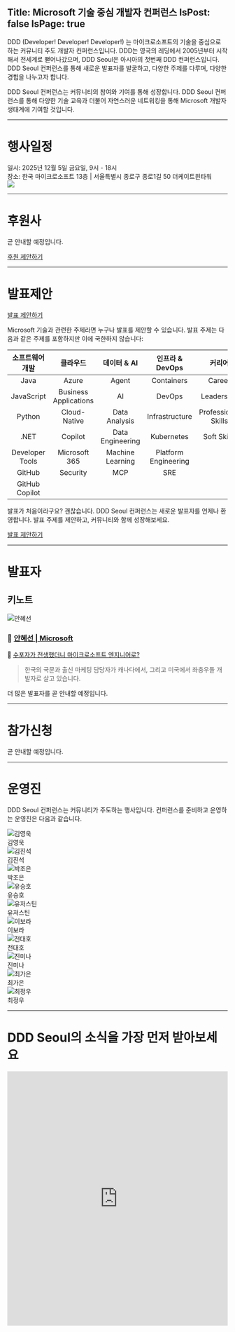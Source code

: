 Title: Microsoft 기술 중심 개발자 컨퍼런스
IsPost: false
IsPage: true
---
<a name="about"></a>
DDD (Developer! Developer! Developer!) 는 마이크로소프트의 기술을 중심으로 하는 커뮤니티 주도 개발자 컨퍼런스입니다. DDD는 영국의 레딩에서 2005년부터 시작해서 전세계로 뻗어나갔으며, DDD Seoul은 아시아의 첫번째 DDD 컨퍼런스입니다. DDD Seoul 컨퍼런스를 통해 새로운 발표자를 발굴하고, 다양한 주제를 다루며, 다양한 경험을 나누고자 합니다.

DDD Seoul 컨퍼런스는 커뮤니티의 참여와 기여를 통해 성장합니다. DDD Seoul 컨퍼런스를 통해 다양한 기술 교육과 더불어 자연스러운 네트워킹을 통해 Microsoft 개발자 생태계에 기여할 것입니다.

---

<a name="agenda"></a>
# 행사일정

<div class="container">
    <div class="row justify-content-center mb-4">
        <div class="col-sm-12 col-md-8 fw-bold">
            일시: 2025년 12월 5일 금요일, 9시 - 18시
        </div>
        <div class="col-sm-12 col-md-8 fw-bold">
            장소: 한국 마이크로소프트 13층 | 서울특별시 종로구 종로1길 50 더케이트윈타워
        </div>
    </div>
    <div class="row justify-content-center mb-4">
        <div class="col-sm-12 col-md-8 text-center">
            <img src="./images/location.png" class="img-fluid">
        </div>
    </div>
</div>

---

<a name="sponsors"></a>
# 후원사

곧 안내할 예정입니다.

<div class="sponsorship-link">
  <a class="btn btn-orange-ddd btn-lg" href="/sponsorship">후원 제안하기</a>
</div>

---

<a name="cfp"></a>
# 발표제안

<div class="cfp-link">
  <a class="btn btn-orange-ddd btn-lg" href="https://bit.ly/dddseoul2025cfp" target="_blank">발표 제안하기</a>
</div>

Microsoft 기술과 관련한 주제라면 누구나 발표를 제안할 수 있습니다. 발표 주제는 다음과 같은 주제를 포함하지만 이에 국한하지 않습니다:

| 소프트웨어 개발 | 클라우드              | 데이터 & AI      | 인프라 & DevOps      | 커리어              |
|:---------------:|:---------------------:|:----------------:|:--------------------:|:-------------------:|
| Java            | Azure                 | Agent            | Containers           | Career              |
| JavaScript      | Business Applications | AI               | DevOps               | Leadership          |
| Python          | Cloud-Native          | Data Analysis    | Infrastructure       | Professional Skills |
| .NET            | Copilot               | Data Engineering | Kubernetes           | Soft Skills         |
| Developer Tools | Microsoft 365         | Machine Learning | Platform Engineering |                     |
| GitHub          | Security              | MCP              | SRE                  |                     |
| GitHub Copilot  |                       |                  |                      |                     |

발표가 처음이라구요? 괜찮습니다. DDD Seoul 컨퍼런스는 새로운 발표자를 언제나 환영합니다. 발표 주제를 제안하고, 커뮤니티와 함께 성장해보세요.

<div class="cfp-link">
  <a class="btn btn-orange-ddd btn-lg" href="https://bit.ly/dddseoul2025cfp" target="_blank">발표 제안하기</a>
</div>

---

<a name="speakers"></a>
# 발표자

<h2 class="speakers">키노트</h2>

<div class="container">
    <div class="row align-items-start">
        <div class="col-md-2 profile mb-4">
            <img src="./images/speakers/hyesunan.png" alt="안혜선" class="img-fluid" />
        </div>
        <div class="col-md-10">
            <h3>📜 <a href="https://www.linkedin.com/in/anhyesun/" title="안혜선 링크드인 프로필" target="_blank">안혜선 | Microsoft</a></h3>
            <p class="subject">🎤 <a href="./speakers/hyesunan" target="_self">수포자가 전생했더니 마이크로소프트 엔지니어로?</a></p>
            <blockquote class="bio">한국의 국문과 출신 마케팅 담당자가 캐나다에서, 그리고 미국에서 좌충우돌 개발자로 살고 있습니다.</blockquote>
        </div>
    </div>
</div>

더 많은 발표자를 곧 안내할 예정입니다.

---

<a name="register"></a>
# 참가신청

곧 안내할 예정입니다.

---

<a name="organisers"></a>
# 운영진

DDD Seoul 컨퍼런스는 커뮤니티가 주도하는 행사입니다. 컨퍼런스를 준비하고 운영하는 운영진은 다음과 같습니다.

<div class="container">
    <div class="row justify-content-center">
        <div class="col-sm-10 col-md-2 profile mb-4 text-center">
            <img src="./images/organisers/youngwookkim.jpg" alt="김영욱" class="img-fluid mb-2" /><br>김영욱
        </div>
        <div class="col-sm-10 col-md-2 profile mb-4 text-center">
            <img src="./images/organisers/jinseokkim.png" alt="김진석" class="img-fluid mb-2" /><br>김진석
        </div>
        <div class="col-sm-10 col-md-2 profile mb-4 text-center">
            <img src="./images/organisers/joeunpark.png" alt="박조은" class="img-fluid mb-2" /><br>박조은
        </div>
        <div class="col-sm-10 col-md-2 profile mb-4 text-center">
            <img src="./images/organisers/sunghoyou.jpg" alt="유승호" class="img-fluid mb-2" /><br>유승호
        </div>
        <div class="col-sm-10 col-md-2 profile mb-4 text-center">
            <img src="./images/organisers/justinyoo.png" alt="유저스틴" class="img-fluid mb-2" /><br>유저스틴
        </div>
    </div>
    <div class="row justify-content-center">
        <div class="col-sm-10 col-md-2 profile mb-4 text-center">
            <img src="./images/organisers/boralee.png" alt="이보라" class="img-fluid mb-2" /><br>이보라
        </div>
        <div class="col-sm-10 col-md-2 profile mb-4 text-center">
            <img src="./images/organisers/daehojeon.jpg" alt="전대호" class="img-fluid mb-2" /><br>전대호
        </div>
        <div class="col-sm-10 col-md-2 profile mb-4 text-center">
            <img src="./images/organisers/minajin.png" alt="진미나" class="img-fluid mb-2" /><br>진미나
        </div>
        <div class="col-sm-10 col-md-2 profile mb-4 text-center">
            <img src="./images/organisers/gaeunchoi.jpg" alt="최가은" class="img-fluid mb-2" /><br>최가은
        </div>
        <div class="col-sm-10 col-md-2 profile mb-4 text-center">
            <img src="./images/organisers/jeongwoochoi.jpg" alt="최정우" class="img-fluid mb-2" /><br>최정우
        </div>
    </div>
</div>

---

<a name="newsletter"></a>
# DDD Seoul의 소식을 가장 먼저 받아보세요

<iframe width="100%" height="580px" src="https://forms.office.com/r/7QdEBFeQ04?embed=true" frameborder="0" marginwidth="0" marginheight="0" style="border: none; max-width:100%; max-height:100vh; overflow: hidden;" scrolling="no" allowfullscreen webkitallowfullscreen mozallowfullscreen msallowfullscreen> </iframe>
